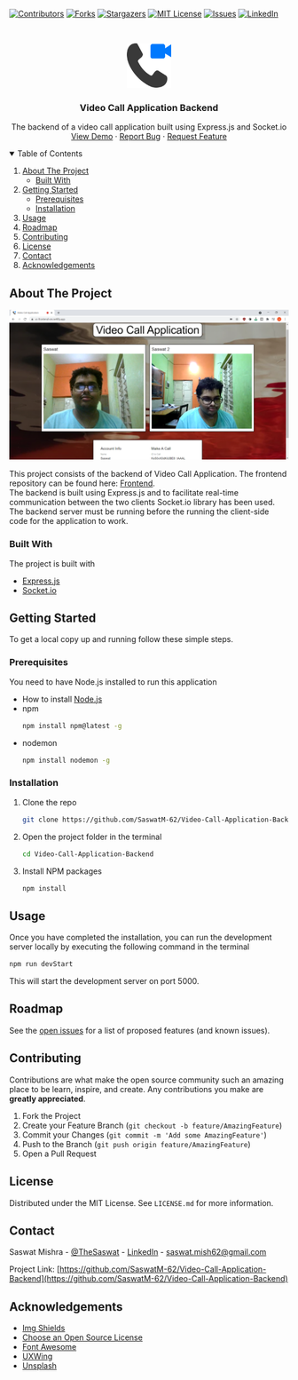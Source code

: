   [![Contributors][contributors-shield]][contributors-url]
  [![Forks][forks-shield]][forks-url]
  [![Stargazers][stars-shield]][stars-url]
  [![MIT License][license-shield]][license-url]
  [![Issues][issues-shield]][issues-url]
  [![LinkedIn][linkedin-shield]][linkedin-url]



<!-- PROJECT LOGO -->
<br />
<p align="center">
  <a href="https://github.com/SaswatM-62/Video-Call-Application-Backend">
    <img src="images/video-call.png" alt="Logo" width="80" height="80">
  </a>

  <h3 align="center">Video Call Application Backend</h3>

  <p align="center">
    The backend of a video call application built using Express.js and Socket.io
    <br />
    <a href="https://videocsm.herokuapp.com/">View Demo</a>
    ·
    <a href="https://github.com/SaswatM-62/Video-Call-Application-Backend/issues">Report Bug</a>
    ·
    <a href="https://github.com/SaswatM-62/Video-Call-Application-Backend/issues">Request Feature</a>
  </p>
</p>



<!-- TABLE OF CONTENTS -->
<details open="open">
  <summary>Table of Contents</summary>
  <ol>
    <li>
      <a href="#about-the-project">About The Project</a>
      <ul>
        <li><a href="#built-with">Built With</a></li>
      </ul>
    </li>
    <li>
      <a href="#getting-started">Getting Started</a>
      <ul>
        <li><a href="#prerequisites">Prerequisites</a></li>
        <li><a href="#installation">Installation</a></li>
      </ul>
    </li>
    <li><a href="#usage">Usage</a></li>
    <li><a href="#roadmap">Roadmap</a></li>
    <li><a href="#contributing">Contributing</a></li>
    <li><a href="#license">License</a></li>
    <li><a href="#contact">Contact</a></li>
    <li><a href="#acknowledgements">Acknowledgements</a></li>
  </ol>
</details>



<!-- ABOUT THE PROJECT -->
## About The Project

[![Product Name Screen Shot][product-screenshot]](https://videocsm.herokuapp.com/)

This project consists of the backend of Video Call Application. The frontend repository can be found here: [Frontend](https://github.com/SaswatM-62/Video-Call-Application-Backend).  
The backend is built using Express.js and to facilitate real-time communication between the two clients Socket.io library has been used.  
The backend server must be running before the running the client-side code for the application to work.
      
### Built With

The project is built with
* [Express.js](https://expressjs.com/)
* [Socket.io](https://socket.io/)

  

<!-- GETTING STARTED -->
## Getting Started

To get a local copy up and running follow these simple steps.

### Prerequisites

You need to have Node.js installed to run this application  
* How to install [Node.js](https://nodejs.org/en/)
* npm
  ```sh
  npm install npm@latest -g
  ```
* nodemon
  ```sh
  npm install nodemon -g
  ```
  
  
### Installation

1. Clone the repo
   ```sh
   git clone https://github.com/SaswatM-62/Video-Call-Application-Backend.git
   ```
2. Open the project folder in the terminal
   ```sh
   cd Video-Call-Application-Backend
   ```
3. Install NPM packages
   ```sh
   npm install
   ```
  
  
<!-- USAGE EXAMPLES -->
## Usage

Once you have completed the installation, you can run the development server locally by executing the following command in the terminal
   ```sh
   npm run devStart
   ```
This will start the development server on port 5000.

<!-- ROADMAP -->
## Roadmap

See the [open issues](https://github.com/SaswatM-62/Video-Call-Application-Backend/issues) for a list of proposed features (and known issues).



<!-- CONTRIBUTING -->
## Contributing

Contributions are what make the open source community such an amazing place to be learn, inspire, and create. Any contributions you make are **greatly appreciated**.

1. Fork the Project
2. Create your Feature Branch (`git checkout -b feature/AmazingFeature`)
3. Commit your Changes (`git commit -m 'Add some AmazingFeature'`)
4. Push to the Branch (`git push origin feature/AmazingFeature`)
5. Open a Pull Request



<!-- LICENSE -->
## License

Distributed under the MIT License. See `LICENSE.md` for more information.



<!-- CONTACT -->
## Contact

Saswat Mishra - [@TheSaswat](https://twitter.com/TheSaswat) - [LinkedIn][linkedin-url] - saswat.mish62@gmail.com

Project Link: [https://github.com/SaswatM-62/Video-Call-Application-Backend](https://github.com/SaswatM-62/Video-Call-Application-Backend)



<!-- ACKNOWLEDGEMENTS -->
## Acknowledgements
* [Img Shields](https://shields.io)
* [Choose an Open Source License](https://choosealicense.com)
* [Font Awesome](https://fontawesome.com)
* [UXWing](https://uxwing.com/)
* [Unsplash](https://unsplash.com/)


<!-- MARKDOWN LINKS & IMAGES -->
<!-- https://www.markdownguide.org/basic-syntax/#reference-style-links -->
[contributors-shield]: https://img.shields.io/github/contributors/SaswatM-62/Video-Call-Application-Backend?color=Green&style=for-the-badge
[contributors-url]: https://github.com/SaswatM-62/Video-Call-Application-Backend/graphs/contributors
[forks-shield]: https://img.shields.io/github/forks/SaswatM-62/Video-Call-Application-Backend?style=for-the-badge
[forks-url]: https://github.com/SaswatM-62/Video-Call-Application-Backend/network/members
[stars-shield]: https://img.shields.io/github/stars/SaswatM-62/Video-Call-Application-Backend?style=for-the-badge
[stars-url]: https://github.com/SaswatM-62/Video-Call-Application-Backend/stargazers
[issues-shield]: https://img.shields.io/github/issues/SaswatM-62/Video-Call-Application-Backend?style=for-the-badge
[issues-url]: https://github.com/SaswatM-62/Video-Call-Application-Backend/issues
[license-shield]: https://img.shields.io/github/license/SaswatM-62/Video-Call-Application-Backend?style=for-the-badge
[license-url]: https://github.com/SaswatM-62/Video-Call-Application-Backend/blob/main/LICENSE.md
[linkedin-shield]: https://img.shields.io/badge/-LinkedIn-black.svg?style=for-the-badge&logo=linkedin&colorB=555
[linkedin-url]: https://linkedin.com/in/saswatmishra71
[product-screenshot]: images/screenshot.png
